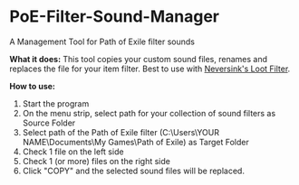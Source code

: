 # PoE-Filter-Sound-Manager
A Management Tool for Path of Exile filter sounds

<b>What it does:</b>
This tool copies your custom sound files, renames and replaces the file for your item filter.
Best to use with <a href="https://github.com/NeverSinkDev/NeverSink-Filter/releases">Neversink's Loot Filter</a>.

<b>How to use:</b>
1. Start the program
2. On the menu strip, select path for your collection of sound filters as Source Folder
3. Select path of the Path of Exile filter (C:\Users\YOUR NAME\Documents\My Games\Path of Exile) as Target Folder
4. Check 1 file on the left side
5. Check 1 (or more) files on the right side
6. Click "COPY" and the selected sound files will be replaced.
